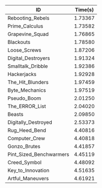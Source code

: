 |ID|Time(s)|
|-|-|
|Rebooting_Rebels|1.73367|
|Prime_Calculus|1.73582|
|Grapevine_Squad|1.76865|
|Blackouts|1.78580|
|Loose_Screws|1.87206|
|Digital_Destroyers|1.91324|
|Smalltalk_Dribble|1.92386|
|Hackerjacks|1.92928|
|The_Hit_Blunders|1.97459|
|Byte_Mechanics|1.97519|
|Pseudo_Boom|2.01250|
|The_ERROR_List|2.04020|
|Beasts|2.09850|
|Digitally_Destroyed|2.53373|
|Rug_Heed_Bend|4.40816|
|Computer_Crew|4.40818|
|Gonzo_Brutes|4.41857|
|Pint_Sized_Benchwarmers|4.45119|
|Creed_Symbol|4.48092|
|Key_to_Innovation|4.51635|
|Artful_Maneuvers|4.61921|
